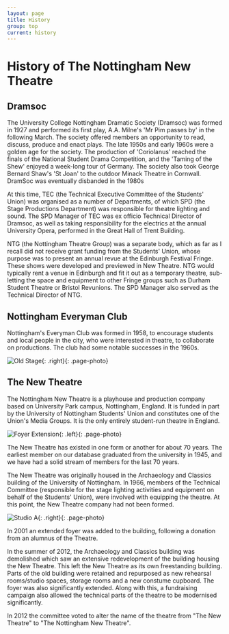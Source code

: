 ```yaml
---
layout: page
title: History
group: top
current: history
---
```


# History of The Nottingham New Theatre

## Dramsoc

The University College Nottingham Dramatic Society (Dramsoc) was formed in 1927 and performed its first play, A.A. Milne's 'Mr Pim passes by' in the following March. The society offered members an opportunity to read, discuss, produce and enact plays. The late 1950s and early 1960s were a golden age for the society. The production of 'Coriolanus' reached the finals of the National Student Drama Competition, and the 'Taming of the Shew' enjoyed a week-long tour of Germany. The society also took George Bernard Shaw's 'St Joan' to the outdoor Minack Theatre in Cornwall. DramSoc was eventually disbanded in the 1980s

At this time, TEC (the Technical Executive Committee of the Students' Union) was organised as a number of Departments, of which SPD (the Stage Productions Department) was responsible for theatre lighting and sound. The SPD Manager of TEC was ex officio Technical Director of Dramsoc, as well as taking responsibility for the electrics at the annual University Opera, performed in the Great Hall of Trent Building.

NTG (the Nottingham Theatre Group) was a separate body, which as far as I recall did not receive grant funding from the Students' Union, whose purpose was to present an annual revue at the Edinburgh Festival Fringe. These shows were developed and previewed in New Theatre. NTG would typically rent a venue in Edinburgh and fit it out as a temporary theatre, sub-letting the space and equipment to other Fringe groups such as Durham Student Theatre or Bristol Revunions. The SPD Manager also served as the Technical Director of NTG.

## Nottingham Everyman Club

Nottingham's Everyman Club was formed in 1958, to encourage students and local people in the city, who were interested in theatre, to collaborate on productions. The club had some notable successes in the 1960s.

![Old Stage](http://photos.newtheatre.org.uk/New-Theatre-Past/i-MMZNR6c/0/M/382108203_6cf1e5832e_o-M.jpg){: .right}{: .page-photo}

## The New Theatre

The Nottingham New Theatre is a playhouse and production company based on University Park campus, Nottingham, England. It is funded in part by the University of Nottingham Students' Union and constitutes one of the Union's Media Groups. It is the only entirely student-run theatre in England.

![Foyer Extension](http://photos.newtheatre.org.uk/2011-12/Matthew-Bannister-Visit-2012/i-VgSsh2w/0/M/428161_10150669394401460_1300692780_n-M.jpg){: .left}{: .page-photo}

The New Theatre has existed in one form or another for about 70 years. The earliest member on our database graduated from the university in 1945, and we have had a solid stream of members for the last 70 years.

The New Theatre was originally housed in the Archaeology and Classics building of the University of Nottingham. In 1966, members of the Technical Committee (responsible for the stage lighting activities and equipment on behalf of the Students' Union), were involved with equipping the theatre. At this point, the New Theatre company had not been formed.

![Studio A](http://photos.newtheatre.org.uk/201314/Seating-Appeal-2013/i-zB8NQLT/0/M/35%20Matthew%20closing-M.jpg){: .right}{: .page-photo}

In 2001 an extended foyer was added to the building, following a donation from an alumnus of the Theatre.

In the summer of 2012, the Archaeology and Classics building was demolished which saw an extensive redevelopment of the building housing the New Theatre. This left the New Theatre as its own freestanding building. Parts of the old building were retained and repurposed as new rehearsal rooms/studio spaces, storage rooms and a new constume cupboard. The foyer was also significantly extended. Along with this, a fundraising campaign also allowed the technical parts of the theatre to be modernised significantly.

In 2012 the committee voted to alter the name of the theatre from "The New Theatre" to "The Nottingham New Theatre".
